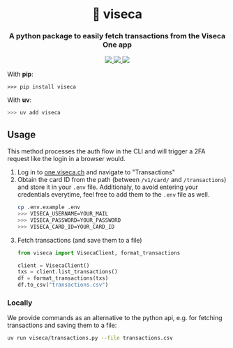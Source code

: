 <div align="center">
    <h1><b>💸 viseca</b><br/></h1>
    <h3>A python package to easily fetch transactions from the Viseca One app</h3>
    <div>
        <p align="center">
          <a aria-label="MIT License" href="https://opensource.org/licenses/MIT">
            <img src="https://img.shields.io/badge/License-MIT-yellow.svg?style=for-the-badge">
          </a>
          <a aria-label="pypi" href="https://img.shields.io/pypi/pyversions/viseca">
            <img src="https://img.shields.io/python/required-version-toml?tomlFilePath=https://raw.githubusercontent.com/peacefulotter/viseca/main/pyproject.toml&style=for-the-badge">  
          </a>
          <a aria-label="GitHub last commit" href="https://www.github.com/peacefulotter/viseca">
            <img src="https://img.shields.io/github/last-commit/peacefulotter/viseca/main?style=for-the-badge">
          </a>
        </p>
    </div>
</div>

With **pip**:
```
>>> pip install viseca
```

With **uv**:
```sh
>>> uv add viseca
```


## Usage

This method processes the auth flow in the CLI and will trigger a 2FA request like the login in a browser would.

1. Log in to [one.viseca.ch](https://one.viseca.ch) and navigate to "Transactions"
1. Obtain the card ID from the path (between `/v1/card/` and `/transactions`) and store it in your `.env` file. Additionaly, to avoid entering your credentials everytime, feel free to add them to the `.env` file as well. 
    ```sh
    cp .env.example .env
    >>> VISECA_USERNAME=YOUR_MAIL
    >>> VISECA_PASSWORD=YOUR_PASSWORD
    >>> VISECA_CARD_ID=YOUR_CARD_ID
    ```
1.  Fetch transactions (and save them to a file)
    ```python
    from viseca import VisecaClient, format_transactions
    
    client = VisecaClient()
    txs = client.list_transactions()
    df = format_transactions(txs)
    df.to_csv("transactions.csv")
    ```


### Locally
We provide commands as an alternative to the python api, e.g. for fetching transactions and saving them to a file:
```sh
uv run viseca/transactions.py --file transactions.csv
```

